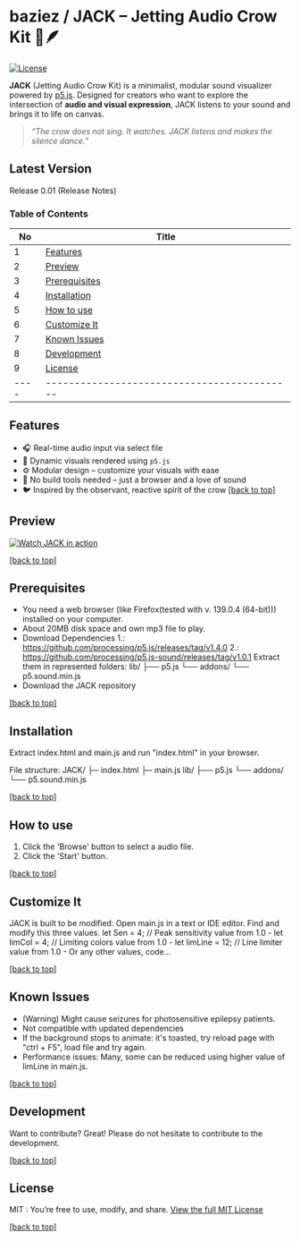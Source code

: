 # baziez / JACK – Jetting Audio Crow Kit 🖤🪶

[![License](https://img.shields.io/:license-mit-blue.svg)](https://github.com/baziez/JACK/blob/main/LICENSE)

**JACK** (Jetting Audio Crow Kit) is a minimalist, modular sound visualizer powered by [p5.js](https://p5js.org/). Designed for creators who want to explore the intersection of **audio and visual expression**, JACK listens to your sound and brings it to life on canvas.

> *“The crow does not sing. It watches. JACK listens and makes the silence dance.”*

Latest Version
----
Release 0.01 (Release Notes)

### Table of Contents
| No | Title                                     |
|----|-------------------------------------------|
| 1  | [Features](#features)                     |
| 2  | [Preview](#preview)	                     |
| 3  | [Prerequisites](#prerequisites)           |
| 4  | [Installation](#installation)           |
| 5  | [How to use](#how-to-use)                 |
| 6  | [Customize It](#customize-it)             |
| 7  | [Known Issues](#known-issues)             |
| 8  | [Development](#development)               |
| 9  | [License](#license)				         |
|----|-------------------------------------------|

Features
----
- 🎧 Real-time audio input via select file
- 🎨 Dynamic visuals rendered using `p5.js`
- ⚙️ Modular design – customize your visuals with ease
- 📂 No build tools needed – just a browser and a love of sound
- 🐦 Inspired by the observant, reactive spirit of the crow
[[back to top]](#table-of-contents)


Preview
----
[![Watch JACK in action](https://img.youtube.com/vi/jLbCVrcWL6A/0.jpg)](https://youtu.be/jLbCVrcWL6A)

[[back to top]](#table-of-contents)

Prerequisites
----
  - You need a web browser (like Firefox(tested with v. 139.0.4 (64-bit))) installed on your computer.
  - About 20MB disk space and own mp3 file to play.
  - Download Dependencies
    1.: https://github.com/processing/p5.js/releases/tag/v1.4.0
    2.: https://github.com/processing/p5.js-sound/releases/tag/v1.0.1
    Extract them in represented folders:
    lib/
    ├── p5.js
    └── addons/
        └── p5.sound.min.js
  - Download the JACK repository 
  
[[back to top]](#table-of-contents)


Installation
----

Extract index.html and main.js and run "index.html" in your browser.

File structure:
JACK/
    ├─ index.html
    ├─ main.js
    lib/
    ├── p5.js
    └── addons/
        └── p5.sound.min.js

[[back to top]](#table-of-contents)



How to use
----
1. Click the 'Browse' button to select a audio file.
2. Click the 'Start' button.

[[back to top]](#table-of-contents)


Customize It
----
JACK is built to be modified:
Open main.js in a text or IDE editor. 
Find and modify this three values.
let Sen = 4; // Peak sensitivity value from 1.0 -
let limCol = 4; // Limiting colors value from 1.0 -
let limLine = 12; // Line limiter value from 1.0 -
Or any other values, code...

[[back to top]](#table-of-contents)


Known Issues
----
* (Warning) Might cause seizures for photosensitive epilepsy patients.
* Not compatible with updated dependencies
* If the background stops to animate: it's toasted, try reload page with "ctrl + F5", load file and try again.
* Performance issues: Many, some can be reduced using higher value of limLine in main.js.

[[back to top]](#table-of-contents)

Development
----

Want to contribute? Great! Please do not hesitate to contribute to the development.

[[back to top]](#table-of-contents)


License
----
MIT : You’re free to use, modify, and share.
[View the full MIT License](https://github.com/baziez/JACK/blob/main/LICENSE)

[[back to top]](#table-of-contents)
